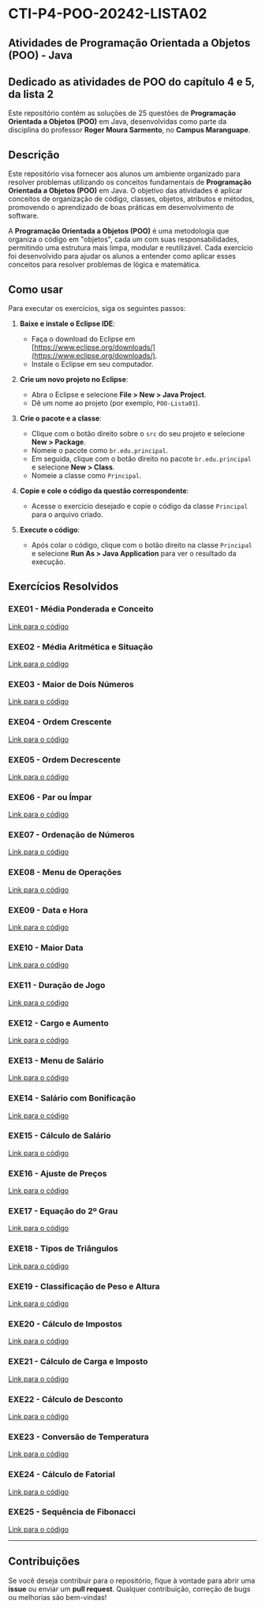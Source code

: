 # CTI-P4-POO-20242-LISTA02

## Atividades de Programação Orientada a Objetos (POO) - Java
## Dedicado as atividades de POO do capítulo 4 e 5, da lista 2

Este repositório contém as soluções de 25 questões de **Programação Orientada a Objetos (POO)** em Java, desenvolvidas como parte da disciplina do professor **Roger Moura Sarmento**, no **Campus Maranguape**.

## Descrição

Este repositório visa fornecer aos alunos um ambiente organizado para resolver problemas utilizando os conceitos fundamentais de **Programação Orientada a Objetos (POO)** em Java. O objetivo das atividades é aplicar conceitos de organização de código, classes, objetos, atributos e métodos, promovendo o aprendizado de boas práticas em desenvolvimento de software.

A **Programação Orientada a Objetos (POO)** é uma metodologia que organiza o código em "objetos", cada um com suas responsabilidades, permitindo uma estrutura mais limpa, modular e reutilizável. Cada exercício foi desenvolvido para ajudar os alunos a entender como aplicar esses conceitos para resolver problemas de lógica e matemática.

## Como usar

Para executar os exercícios, siga os seguintes passos:

1. **Baixe e instale o Eclipse IDE**:
   - Faça o download do Eclipse em [https://www.eclipse.org/downloads/](https://www.eclipse.org/downloads/).
   - Instale o Eclipse em seu computador.

2. **Crie um novo projeto no Eclipse**:
   - Abra o Eclipse e selecione **File > New > Java Project**.
   - Dê um nome ao projeto (por exemplo, `POO-Lista01`).

3. **Crie o pacote e a classe**:
   - Clique com o botão direito sobre o `src` do seu projeto e selecione **New > Package**.
   - Nomeie o pacote como `br.edu.principal`.
   - Em seguida, clique com o botão direito no pacote `br.edu.principal` e selecione **New > Class**.
   - Nomeie a classe como `Principal`.

4. **Copie e cole o código da questão correspondente**:
   - Acesse o exercício desejado e copie o código da classe `Principal` para o arquivo criado.

5. **Execute o código**:
   - Após colar o código, clique com o botão direito na classe `Principal` e selecione **Run As > Java Application** para ver o resultado da execução.

## Exercícios Resolvidos

### EXE01 - Média Ponderada e Conceito
[Link para o código](https://github.com/ThFoxs2/CTI-P4-POO-20242-LISTA02/blob/main/CAP04/EXERC%C3%8DCIOS-RESOLVIDOS/EXE01/src/br/edu/principal/Principal.java)

### EXE02 - Média Aritmética e Situação
[Link para o código](https://github.com/ThFoxs2/CTI-P4-POO-20242-LISTA02/blob/main/CAP04/EXERC%C3%8DCIOS-RESOLVIDOS/EXE02/src/br/edu/principal/Principal.java)

### EXE03 - Maior de Dois Números
[Link para o código](https://github.com/ThFoxs2/CTI-P4-POO-20242-LISTA02/blob/main/CAP04/EXERC%C3%8DCIOS-RESOLVIDOS/EXE03/src/br/edu/principal/Principal.java)

### EXE04 - Ordem Crescente
[Link para o código](https://github.com/ThFoxs2/CTI-P4-POO-20242-LISTA02/blob/main/CAP04/EXERC%C3%8DCIOS-RESOLVIDOS/EXE04/src/br/edu/principal/Principal.java)

### EXE05 - Ordem Decrescente
[Link para o código](https://github.com/ThFoxs2/CTI-P4-POO-20242-LISTA02/blob/main/CAP04/EXERC%C3%8DCIOS-RESOLVIDOS/EXE05/src/br/edu/principal/Principal.java)

### EXE06 - Par ou Ímpar
[Link para o código](https://github.com/ThFoxs2/CTI-P4-POO-20242-LISTA02/blob/main/CAP04/EXERC%C3%8DCIOS-RESOLVIDOS/EXE06/src/br/edu/principal/Principal.java)

### EXE07 - Ordenação de Números
[Link para o código](https://github.com/ThFoxs2/CTI-P4-POO-20242-LISTA02/blob/main/CAP04/EXERC%C3%8DCIOS-RESOLVIDOS/EXE07/src/br/edu/principal/Principal.java)

### EXE08 - Menu de Operações
[Link para o código](https://github.com/ThFoxs2/CTI-P4-POO-20242-LISTA02/blob/main/CAP04/EXERC%C3%8DCIOS-RESOLVIDOS/EXE08/src/br/edu/principal/Principal.java)

### EXE09 - Data e Hora
[Link para o código](https://github.com/ThFoxs2/CTI-P4-POO-20242-LISTA02/blob/main/CAP04/EXERC%C3%8DCIOS-RESOLVIDOS/EXE09/src/br/edu/principal/Principal.java)

### EXE10 - Maior Data
[Link para o código](https://github.com/ThFoxs2/CTI-P4-POO-20242-LISTA02/blob/main/CAP04/EXERC%C3%8DCIOS-RESOLVIDOS/EXE10/src/br/edu/principal/Principal.java)

### EXE11 - Duração de Jogo
[Link para o código](https://github.com/ThFoxs2/CTI-P4-POO-20242-LISTA02/blob/main/CAP04/EXERC%C3%8DCIOS-RESOLVIDOS/EXE11/src/br/edu/principal/Principal.java)

### EXE12 - Cargo e Aumento
[Link para o código](https://github.com/ThFoxs2/CTI-P4-POO-20242-LISTA02/blob/main/CAP04/EXERC%C3%8DCIOS-RESOLVIDOS/EXE12/src/br/edu/principal/Principal.java)

### EXE13 - Menu de Salário
[Link para o código](https://github.com/ThFoxs2/CTI-P4-POO-20242-LISTA02/blob/main/CAP04/EXERC%C3%8DCIOS-RESOLVIDOS/EXE13/src/br/edu/principal/Principal.java)

### EXE14 - Salário com Bonificação
[Link para o código](https://github.com/ThFoxs2/CTI-P4-POO-20242-LISTA02/blob/main/CAP04/EXERC%C3%8DCIOS-RESOLVIDOS/EXE14/src/br/edu/principal/Principal.java)

### EXE15 - Cálculo de Salário
[Link para o código](https://github.com/ThFoxs2/CTI-P4-POO-20242-LISTA02/blob/main/CAP04/EXERC%C3%8DCIOS-RESOLVIDOS/EXE15/src/br/edu/principal/Principal.java)

### EXE16 - Ajuste de Preços
[Link para o código](https://github.com/ThFoxs2/CTI-P4-POO-20242-LISTA02/blob/main/CAP04/EXERC%C3%8DCIOS-RESOLVIDOS/EXE16/src/br/edu/principal/Principal.java)

### EXE17 - Equação do 2º Grau
[Link para o código](https://github.com/ThFoxs2/CTI-P4-POO-20242-LISTA02/blob/main/CAP04/EXERC%C3%8DCIOS-RESOLVIDOS/EXE17/src/br/edu/principal/Principal.java)

### EXE18 - Tipos de Triângulos
[Link para o código](https://github.com/ThFoxs2/CTI-P4-POO-20242-LISTA02/blob/main/CAP04/EXERC%C3%8DCIOS-RESOLVIDOS/EXE18/src/br/edu/principal/Principal.java)

### EXE19 - Classificação de Peso e Altura
[Link para o código](https://github.com/ThFoxs2/CTI-P4-POO-20242-LISTA02/blob/main/CAP04/EXERC%C3%8DCIOS-RESOLVIDOS/EXE19/src/br/edu/principal/Principal.java)

### EXE20 - Cálculo de Impostos
[Link para o código](https://github.com/ThFoxs2/CTI-P4-POO-20242-LISTA02/blob/main/CAP04/EXERC%C3%8DCIOS-RESOLVIDOS/EXE20/src/br/edu/principal/Principal.java)

### EXE21 - Cálculo de Carga e Imposto
[Link para o código](https://github.com/ThFoxs2/CTI-P4-POO-20242-LISTA02/blob/main/CAP04/EXERC%C3%8DCIOS-RESOLVIDOS/EXE21/src/br/edu/principal/Principal.java)

### EXE22 - Cálculo de Desconto
[Link para o código](https://github.com/ThFoxs2/CTI-P4-POO-20242-LISTA02/blob/main/CAP04/EXERC%C3%8DCIOS-RESOLVIDOS/EXE22/src/br/edu/principal/Principal.java)

### EXE23 - Conversão de Temperatura
[Link para o código](https://github.com/ThFoxs2/CTI-P4-POO-20242-LISTA02/blob/main/CAP04/EXERC%C3%8DCIOS-RESOLVIDOS/EXE23/src/br/edu/principal/Principal.java)

### EXE24 - Cálculo de Fatorial
[Link para o código](https://github.com/ThFoxs2/CTI-P4-POO-20242-LISTA02/blob/main/CAP04/EXERC%C3%8DCIOS-RESOLVIDOS/EXE24/src/br/edu/principal/Principal.java)

### EXE25 - Sequência de Fibonacci
[Link para o código](https://github.com/ThFoxs2/CTI-P4-POO-20242-LISTA02/blob/main/CAP04/EXERC%C3%8DCIOS-RESOLVIDOS/EXE25/src/br/edu/principal/Principal.java)

---

## Contribuições

Se você deseja contribuir para o repositório, fique à vontade para abrir uma **issue** ou enviar um **pull request**. Qualquer contribuição, correção de bugs ou melhorias são bem-vindas!
